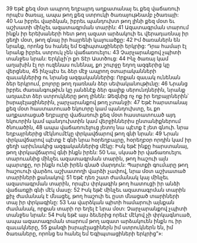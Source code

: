 39 Եթէ քեզ մօտ ապրող եղբայրդ աղքատանայ եւ քեզ վաճառուի որպէս ծառայ, ապա թող քեզ ստրուկի ծառայութեամբ չծառայի: 40 Նա իբրեւ վարձկան, իբրեւ պանդուխտ թող լինի քեզ մօտ եւ աշխատի մինչեւ ազատագրման տարին: 41 Ազատագրման տարում ինքն իր երեխաների հետ թող ազատ արձակուի եւ վերադառնայ իր ցեղի մօտ, թող գնայ իր հայրենի կալուածքը: 42 Իմ ծառաներն են նրանք, որոնց ես հանել եմ Եգիպտացիների երկրից: Դրա համար էլ նրանք իբրեւ ստրուկ չեն վաճառուելու: 43 Չարչարանքով չպիտի տանջես նրան: Երկնչի՛ր քո Տէր Աստծուց: 44 Ինչ ծառայ կամ աղախին էլ որ ուզենաս ունենալ, քո շուրջը եղող ազգերից կը վերցնես, 45 ինչպէս եւ ձեր մէջ ապրող օտարականների զաւակներից ու նրանց ազգականներից: Որքան զաւակ ունենան ձեր երկրում, բոլորը թող դառնան ձեր սեփականութիւնը: 46 Նրանց իբրեւ ժառանգութիւն կը յանձնէք ձեր գալիք սերունդներին, նրանք առյաւէտ ձեր ստրուկները թող լինեն: Ձեզնից ոչ ոք իր եղբայրներին՝ իսրայէլացիներին, չարչարանքով թող չտանջի:
47 Եթէ հարստանայ քեզ մօտ հաստատուած եկուորը կամ պանդուխտը, եւ քո աղքատացած եղբայրը վաճառուի քեզ մօտ հաստատուած այդ եկուորին կամ պանդուխտին կամ վերջիններիս ընտանիքներում ծնուածին, 48 ապա վաճառուելուց յետոյ նա պէտք է յետ գնուի. նրա եղբայրներից մէկնումէկը փրկավճարով թող գնի նրան: 49 Նրան փրկավճարով պէտք է գնի նրա հօրեղբայրը, հօրեղբօր որդին կամ իր ցեղի արիւնակից ազգականներից մէկը: Իսկ եթէ ինքը հարստանայ, թող փրկավճարով գնի ինքն իրեն: 50 Նա, սկսած իր վաճառուելու տարուանից մինչեւ ազատագրման տարին, թող հաշուի այն պարտքը, որ ինքն ունի իրեն գնած մարդուն: Պարտքի գումարը թող հաշուուի վարձու աշխատողի վարձի չափով, նրա մօտ աշխատած տարիների քանակով: 51 Եթէ դեռ շատ ժամանակ կայ մինչեւ ազատագրման տարին, որպէս փրկագին թող հատուցի իր անձի վաճառքի գնի մէկ մասը: 52 Իսկ եթէ մինչեւ ազատագրման տարին քիչ ժամանակ է մնացել, թող հաշուի եւ ըստ մնացած տարիների տայ իր փրկագինը: 53 Նա վարձկան պիտի համարուի այնքան ժամանակ, որքան տարի որ եղել է նրա մօտ: Չարչարանքով չպիտի տանջես նրան: 54 Իսկ եթէ այս ձեւերից որեւէ մէկով չի փրկագնուած, ապա ազատագրման տարում թող ազատ արձակուեն ինքն ու իր զաւակները, 55 քանզի իսրայէլացիներն իմ ստրուկներն են, իմ ծառաները, որոնց ես հանել եմ Եգիպտացիների երկրից”»:
